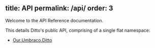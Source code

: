 title: API
permalink: /api/
order: 3
---

Welcome to the API Reference documentation.

This details Ditto's public API, comprising of a single flat namespace:

* [Our.Umbraco.Ditto](/api/Our.Umbraco.Ditto/)
